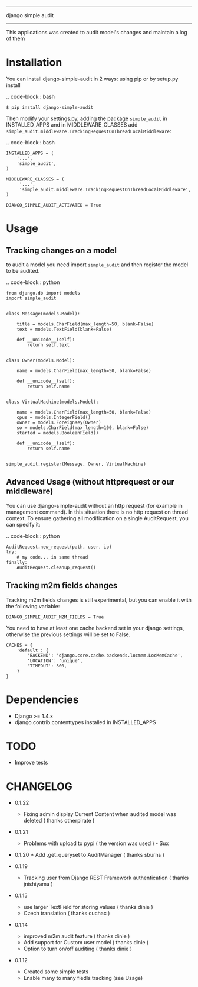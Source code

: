 ****************************************
django simple audit
****************************************
This applications was created to audit model's changes and maintain a log of them


Installation
===============
You can install django-simple-audit in 2 ways: using pip or by setup.py install

.. code-block:: bash

    $ pip install django-simple-audit


Then modify your settings.py, adding the package `simple_audit` in INSTALLED_APPS and in MIDDLEWARE_CLASSES add
`simple_audit.middleware.TrackingRequestOnThreadLocalMiddleware`:

.. code-block:: bash

	INSTALLED_APPS = (
	    '...',
	    'simple_audit',
	)

	MIDDLEWARE_CLASSES = (
	     '...',
	     'simple_audit.middleware.TrackingRequestOnThreadLocalMiddleware',
	)

	DJANGO_SIMPLE_AUDIT_ACTIVATED = True

Usage
======

Tracking changes on a model
----------------------------

to audit a model you need import `simple_audit` and then register the model to be audited.

.. code-block:: python

	from django.db import models
	import simple_audit


	class Message(models.Model):

	    title = models.CharField(max_length=50, blank=False)
	    text = models.TextField(blank=False)

	    def __unicode__(self):
	        return self.text


	class Owner(models.Model):

	    name = models.CharField(max_length=50, blank=False)

	    def __unicode__(self):
	        return self.name


	class VirtualMachine(models.Model):

	    name = models.CharField(max_length=50, blank=False)
	    cpus = models.IntegerField()
	    owner = models.ForeignKey(Owner)
	    so = models.CharField(max_length=100, blank=False)
	    started = models.BooleanField()

	    def __unicode__(self):
	        return self.name


	simple_audit.register(Message, Owner, VirtualMachine)

Advanced Usage (without httprequest or our middleware)
--------------------------------------------------------

You can use django-simple-audit without an http request (for example in management command). In this situation
there is no http request on thread context. To ensure gathering all modification on a single AuditRequest, you can
specify it:

.. code-block:: python

	AuditRequest.new_request(path, user, ip)
	try:
	    # my code... in same thread
	finally:
	    AuditRequest.cleanup_request()

Tracking m2m fields changes
----------------------------

Tracking m2m fields changes is still experimental, but you can enable it with the following variable:

    DJANGO_SIMPLE_AUDIT_M2M_FIELDS = True

You need to have at least one cache backend set in your django settings, otherwise the previous settings will be set to False.

    CACHES = {
        'default': {
            'BACKEND': 'django.core.cache.backends.locmem.LocMemCache',
            'LOCATION': 'unique',
            'TIMEOUT': 300,
        }
    }

Dependencies
============

* Django >= 1.4.x
* django.contrib.contenttypes installed in INSTALLED_APPS


TODO
====
* Improve tests

CHANGELOG
=========
* 0.1.22
	* Fixing admin display Current Content when audited model was deleted ( thanks otherpirate )
* 0.1.21
	* Problems with upload to pypi ( the version was used ) - Sux 

* 0.1.20
        * Add .get_queryset to AuditManager ( thanks sburns )

* 0.1.19
	* Tracking user from Django REST Framework authentication ( thanks jnishiyama )

* 0.1.15
	* use larger TextField for storing values ( thanks dinie )
	* Czech translation ( thanks cuchac )

* 0.1.14
	* improved m2m audit feature ( thanks dinie )
    * Add support for Custom user model ( thanks dinie )
    * Option to turn on/off auditing ( thanks dinie )

* 0.1.12
    * Created some simple tests
    * Enable many to many fiedls tracking (see Usage)
